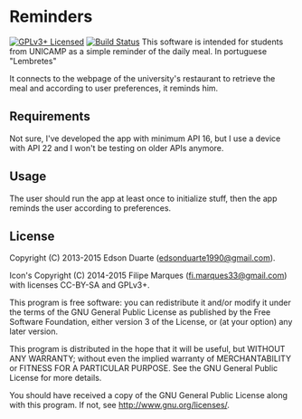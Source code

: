Reminders
=========
[![GPLv3+ Licensed](https://img.shields.io/badge/license-GPLv3%2B-red.svg)](./LICENSE)
[![Build Status](https://travis-ci.org/edsonduarte1990/reminders.svg?branch=lollipop)](https://travis-ci.org/edsonduarte1990/reminders)
This software is intended for students from UNICAMP as a simple reminder of the daily meal.
In portuguese "Lembretes"

It connects to the webpage of the university's restaurant to retrieve the meal and according to user preferences, it reminds him.

Requirements
------------
Not sure, I've developed the app with minimum API 16, but I use a device with API 22 and I won't be testing on older APIs anymore.

Usage
-----
The user should run the app at least once to initialize stuff, then the app reminds the user according to preferences.

License
-------

Copyright (C) 2013-2015 Edson Duarte (edsonduarte1990@gmail.com).

Icon's Copyright (C) 2014-2015 Filipe Marques (fi.marques33@gmail.com) with licenses CC-BY-SA and GPLv3+.

This program is free software: you can redistribute it and/or modify
it under the terms of the GNU General Public License as published by
the Free Software Foundation, either version 3 of the License, or
(at your option) any later version.

This program is distributed in the hope that it will be useful,
but WITHOUT ANY WARRANTY; without even the implied warranty of
MERCHANTABILITY or FITNESS FOR A PARTICULAR PURPOSE.  See the
GNU General Public License for more details.

You should have received a copy of the GNU General Public License
along with this program.  If not, see <http://www.gnu.org/licenses/>.
